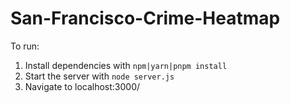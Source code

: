 # San-Francisco-Crime-Heatmap

To run:
1. Install dependencies with ```npm|yarn|pnpm install```
2. Start the server with ```node server.js```
3. Navigate to localhost:3000/
